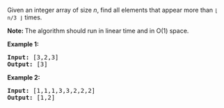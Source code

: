 <div><p>Given an integer array of size <i>n</i>, find all elements that appear more than <code>⌊ n/3 ⌋</code> times.</p>

<p><strong>Note: </strong>The algorithm should run in linear time and in O(1) space.</p>

<p><strong>Example 1:</strong></p>

<pre><strong>Input:</strong> [3,2,3]
<strong>Output:</strong> [3]</pre>

<p><strong>Example 2:</strong></p>

<pre><strong>Input:</strong> [1,1,1,3,3,2,2,2]
<strong>Output:</strong> [1,2]</pre>
</div>